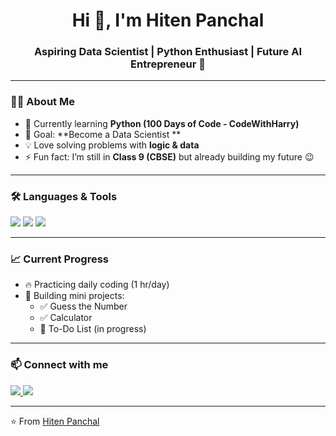 <h1 align="center">Hi 👋, I'm Hiten Panchal</h1>
<h3 align="center">Aspiring Data Scientist | Python Enthusiast | Future AI Entrepreneur 🚀</h3>

---

### 👨‍💻 About Me
- 🌱 Currently learning **Python (100 Days of Code - CodeWithHarry)**
- 🎯 Goal: **Become a Data Scientist **
- 💡 Love solving problems with **logic & data**
- ⚡ Fun fact: I’m still in **Class 9 (CBSE)** but already building my future 😉

---

### 🛠️ Languages & Tools
<p>
  <img src="https://img.shields.io/badge/Python-3776AB?style=for-the-badge&logo=python&logoColor=white"/>
  <img src="https://img.shields.io/badge/GitHub-181717?style=for-the-badge&logo=github&logoColor=white"/>
  <img src="https://img.shields.io/badge/VSCode-007ACC?style=for-the-badge&logo=visualstudiocode&logoColor=white"/>
</p>

---

### 📈 Current Progress
- 🔥 Practicing daily coding (1 hr/day)
- 📝 Building mini projects: 
  - ✅ Guess the Number
  - ✅ Calculator
  - 🔄 To-Do List (in progress)

---

### 📫 Connect with me
<p>
  <a href="https://github.com/hiten-ds" target="_blank">
    <img src="https://img.shields.io/badge/GitHub-100000?style=for-the-badge&logo=github&logoColor=white"/>
  </a>
  <a href="mailto:businessforhiten05@gmail.com" target="_blank">
    <img src="https://img.shields.io/badge/Email-D14836?style=for-the-badge&logo=gmail&logoColor=white"/>
  </a>
</p>

---

⭐ From [Hiten Panchal](https://github.com/hiten-ds)

